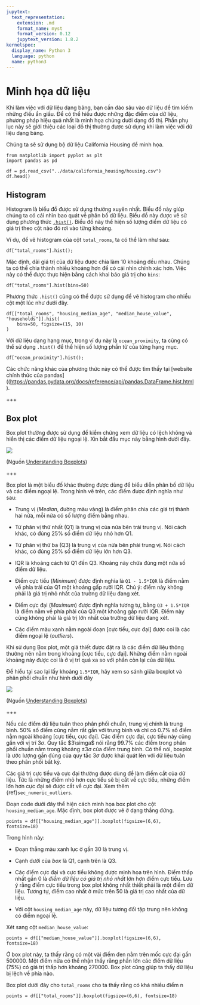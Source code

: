 ```yaml
---
jupytext:
  text_representation:
    extension: .md
    format_name: myst
    format_version: 0.12
    jupytext_version: 1.8.2
kernelspec:
  display_name: Python 3
  language: python
  name: python3
---
```


# Minh họa dữ liệu

Khi làm việc với dữ liệu dạng bảng, bạn cần đào sâu vào dữ liệu để tìm kiếm những điều ẩn giấu. Để có thể hiểu được những đặc điểm của dữ liệu, phương pháp hiệu quả nhất là minh họa chúng dưới dạng đồ thị. Phần phụ lục này sẽ giới thiệu các loại đồ thị thường được sử dụng khi làm việc với dữ liệu dạng bảng.

Chúng ta sẽ sử dụng bộ dữ liệu California Housing để minh họa.

```{code-cell} ipython3
from matplotlib import pyplot as plt
import pandas as pd

df = pd.read_csv("../data/california_housing/housing.csv")
df.head()
```

## Histogram

Histogram là biểu đồ được sử dụng thường xuyên nhất. Biểu đồ này giúp chúng ta có cái nhìn bao quát về phân bố dữ liệu. Biểu đồ này được vẽ sử dụng phương thức [`.hist()`](https://pandas.pydata.org/docs/reference/api/pandas.DataFrame.hist.html). Biểu đồ này thể hiện số lượng điểm dữ liệu có giá trị theo cột nào đó rơi vào từng khoảng.

Ví dụ, để vẽ histogram của cột `total_rooms`, ta có thể làm như sau:

```{code-cell} ipython3
df["total_rooms"].hist();
```

Mặc định, dải giá trị của dữ liệu được chia làm 10 khoảng đều nhau. Chúng ta có thể chia thành nhiều khoảng hơn để có cái nhìn chính xác hơn. Việc này có thể được thực hiện bằng cách khai báo giá trị cho `bins`:

```{code-cell} ipython3
df["total_rooms"].hist(bins=50)
```

Phương thức `.hist()` cũng có thể được sử dụng để vẽ histogram cho nhiều cột một lúc như dưới đây.

```{code-cell} ipython3
df[["total_rooms", "housing_median_age", "median_house_value", "households"]].hist(
    bins=50, figsize=(15, 10)
)
```

Với dữ liệu dạng hạng mục, trong ví dụ này là `ocean_proximity`, ta cũng có thể sử dụng `.hist()` để thể hiện số lượng phần tử của từng hạng mục.

```{code-cell} ipython3
df["ocean_proximity"].hist();
```

Các chức năng khác của phương thức này có thể được tìm thấy tại [website chính thức của pandas]((https://pandas.pydata.org/docs/reference/api/pandas.DataFrame.hist.html).

+++

## Box plot

Box plot thường được sử dụng để kiểm chứng xem dữ liệu có lệch không và hiển thị các điểm dữ liệu ngoại lệ. Xin bắt đầu mục này bằng hình dưới đây.

![](https://miro.medium.com/max/770/1*2c21SkzJMf3frPXPAR_gZA.png)

(Nguồn [Understanding Boxplots](https://towardsdatascience.com/understanding-boxplots-5e2df7bcbd51))

+++

Box plot là một biểu đố khác thường được dùng để biểu diễn phân bố dữ liệu và các điểm ngoại lệ. Trong hình vẽ trên, các điểm được định nghĩa như sau:

* Trung vị (_Median_, đường màu vàng) là điểm phân chia các giá trị thành hai nửa, mỗi nửa có số lượng điểm bằng nhau.

* Tứ phân vị thứ nhất (Q1) là trung vị của nửa bên trái trung vị. Nói cách khác, có đúng 25% số điểm dữ liệu nhỏ hơn Q1.

* Tứ phân vị thứ ba (Q3) là trung vị của nửa bên phải trung vị. Nói cách khác, có đúng 25% số điểm dữ liệu lớn hơn Q3.

* IQR là khoảng cách từ Q1 đến Q3. Khoảng này chứa đúng một nửa số điểm dữ liệu.

* Điểm cực tiểu (_Minimum_) được định nghĩa là `Q1 - 1.5*IQR` là điểm nằm về phía trái của Q1 một khoảng gấp rưỡi IQR. Chú ý: điểm này không phải là giá trị nhỏ nhất của trường dữ liệu đang xét.

* Điểm cực đại (_Maximum_) được định nghĩa tương tự, bằng `Q3 + 1.5*IQR` là điểm nằm về phía phải của Q3 một khoảng gấp rưỡi IQR. Điểm này cũng không phải là giá trị lớn nhất của trường dữ liệu đang xét.

* Các điểm màu xanh nằm ngoài đoạn [cực tiểu, cực đại] được coi là các điểm ngoại lệ (_outliers_).

Khi sử dụng Box plot, một giả thiết được đặt ra là các điểm dữ liệu thông thường nên nằm trong khoảng [cực tiểu, cực đại]. Những điểm nằm ngoài khoảng này được coi là ở vị trí quá xa so với phần còn lại của dữ liệu.

Để hiểu tại sao lại lấy khoảng `1.5*IQR`, hãy xem so sánh giữa boxplot và phân phối chuẩn như hình dưới đây


![](https://miro.medium.com/max/770/1*NRlqiZGQdsIyAu0KzP7LaQ.png)


(Nguồn [Understanding Boxplots](https://towardsdatascience.com/understanding-boxplots-5e2df7bcbd51))

+++

Nếu các điểm dữ liệu tuân theo phân phối chuẩn, trung vị chính là trung bình. 50% số điểm cũng nằm rất gần với trung bình và chỉ có 0.7% số điểm nằm ngoài khoảng [cực tiểu, cực đại]. Các điểm cực đại, cực tiểu này cũng gần với vị trí $3\sigma$. Quy tắc $3\simga$ nói rằng 99.7% các điểm trong phân phối chuẩn nằm trong khoảng $\pm 3 \sigma$ của điểm trung bình. Có thể nói, boxplot là ước lượng gần đúng của quy tắc $3 \sigma$ được khái quát lên với dữ liệu tuân theo phân phối bất kỳ.


Các giá trị cực tiểu và cực đại thường được dùng để làm điểm cắt của dữ liệu. Tức là những điểm nhỏ hơn cực tiểu sẽ bị cắt về cực tiểu, những điểm lớn hơn cực đại sẽ được cắt về cực đại. Xem thêm {ref}`sec_numeric_outliers`.

Đoạn code dưới đây thể hiện cách minh họa box plot cho cột `housing_median_age`. Mặc định, box plot được vẽ ở dạng thẳng đứng.

```{code-cell} ipython3
points = df[["housing_median_age"]].boxplot(figsize=(6,6), fontsize=18)
```

Trong hình này:

* Đoạn thẳng màu xanh lục ở gần 30 là trung vị.

* Cạnh dưới của _box_ là Q1, cạnh trên là Q3.

* Các điểm cực đại và cực tiểu không được minh họa trên hình. Điểm thấp nhất gần 0 là _điểm dữ liệu có giá trị nhỏ nhất_ lớn hơn điểm cực tiểu. Lưu ý rằng điểm cực tiểu trong box plot không nhất thiết phải là một điểm dữ liệu. Tương tự, điểm cao nhất ở mức trên 50 là giá trị cao nhất của dữ liệu.

* Với cột `housing_median_age` này, dữ liệu tương đối tập trung nên không có điểm ngoại lệ.

Xét sang cột `median_house_value`:

```{code-cell} ipython3
points = df[["median_house_value"]].boxplot(figsize=(6,6), fontsize=18)
```

Ở box plot này, ta thấy rằng có một vài điểm đen nằm trên mốc cực đại gần 500000. Một điểm nữa có thể nhận thấy rằng phần lớn các điểm dữ liệu (75%) có giá trị thấp hơn khoảng 270000. Box plot cũng giúp ta thấy dữ liệu bị lệch về phía nào.

Box plot dưới đây cho `total_rooms` cho ta thấy rằng có khá nhiều điểm n

```{code-cell} ipython3
points = df[["total_rooms"]].boxplot(figsize=(6,6), fontsize=18)
```
